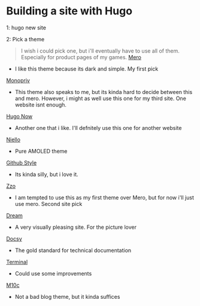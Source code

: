 # Building a site with Hugo

1: hugo new site <site name>

2: Pick a theme
> I wish i could pick one, but i'll eventually have to use all of them. Especially for product pages of my games.
[Mero](https://themes.gohugo.io/mero/)
- I like this theme because its dark and simple. My first pick

[Monopriv](https://themes.gohugo.io/monopriv/)
- This theme also speaks to me, but its kinda hard to decide between this and mero. However, i might as well use this one for my third site. One website isnt enough.

[Hugo Now](https://themes.gohugo.io/hugo-now/)
- Another one that i like. I'll defnitely use this one for another website

[Niello](https://themes.gohugo.io/niello/)
- Pure AMOLED theme

[Github Style](https://themes.gohugo.io/github-style/)
- Its kinda silly, but i love it.

[Zzo](https://themes.gohugo.io/hugo-theme-zzo/)
- I am tempted to use this as my first theme over Mero, but for now i'll just use mero. Second site pick

[Dream](https://themes.gohugo.io/hugo-theme-dream/)
- A very visually pleasing site. For the picture lover

[Docsy](https://themes.gohugo.io/docsy/)
- The gold standard for technical documentation

[Terminal](https://themes.gohugo.io/hugo-theme-terminal/)
- Could use some improvements

[M10c](https://themes.gohugo.io/hugo-theme-m10c/)
- Not a bad blog theme, but it kinda suffices

